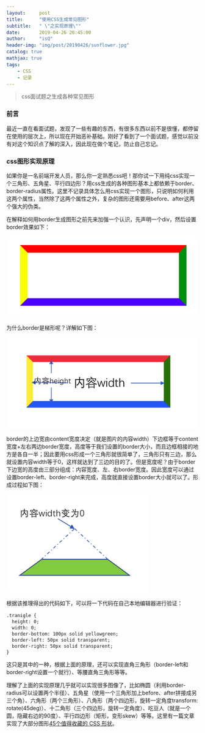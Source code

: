 ```yaml
---
layout:     post
title:      "使用CSS生成常见图形"
subtitle:   " \"之实现原理\""
date:       2019-04-26 20:45:00
author:     "isQ"
header-img: "img/post/20190426/sunflower.jpg"
catalog: true
mathjax: true
tags:
    - CSS
    - 记录
---
```


> css面试题之生成各种常见图形

### 前言

最近一直在看面试题，发现了一些有趣的东西，有很多东西以前不是很懂，都停留在使用的层次上，所以现在开始恶补基础。刚好了看到了一个面试题，感觉以前没有对这个知识点了解的深入，因此现在做个笔记，防止自己忘记。

### css图形实现原理

如果你是一名前端开发人员，那么你一定熟悉css吧！那你试一下用纯css实现一个三角形、五角星、平行四边形？用css生成的各种图形基本上都依赖于border、border-radius属性。这里不记录具体怎么用css实现一个图形，只说明如何利用这两个属性，当然除了这两个属性之外，复杂的图形还需要用before、after这两个强大的伪类。

在解释如何用border生成图形之前先来加强一个认识，先声明一个div，然后设置border效果如下：

![border样式](/img/post/20190426/border-one.png)

为什么border是梯形呢？详解如下图：

![border详情](/img/post/20190426/border-detail.png)

border的上边宽由content宽度决定（就是图片的内容width）下边框等于content宽度+左右两边border宽度，高度等于我们设置的border大小，而且边框相接的地方是各自一半；因此要用css形成一个三角形就很简单了，三角形只有三边，那么就设置内容width等于0，这样就达到了三边的目的了。但是宽度呢？由于border下边宽的高度由三部分组成：内容宽度、左、右border宽度。因此宽度可以通过设置border-left、border-right来完成，高度就直接设置border大小就可以了。形成过程如下图：

![三角形生成原理](/img/post/20190426/triangle.png)

根据该推理得出的代码如下，可以将一下代码在自己本地编辑器进行验证：

```
.tranigle {
  height: 0;
  width: 0;
  border-bottom: 100px solid yellowgreen;
  border-left: 50px solid transparent;
  border-right: 50px solid transparent;
}
```

这只是其中的一种，根据上面的原理，还可以实现直角三角形（border-left和border-right设置一个就行）、等腰直角三角形等等。

理解了上面的实现原理几乎就可以实现很多图像了，比如椭圆（利用border-radius可以设置两个半径）、五角星（使用一个三角形加上before、after拼接成另三个角）、六角形（两个三角形）、八角形（两个四边形，旋转一定角度transform: rotate(45deg)）、十二角形（三个四边形，旋转一定角度）、吃豆人（就是一个圆，隐藏右边的90度）、平行四边形（矩形，变形skew）等等。这里有一篇文章实现了大部分图形[45个值得收藏的 CSS 形状](<https://juejin.im/post/5cbd1f0ae51d456e5e035f45?utm_source=gold_browser_extension#heading-24>)。